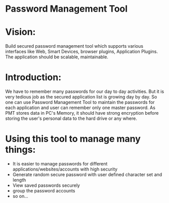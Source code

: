 # Password Management Tool 
# Vision:

Build secured password management tool which supports various interfaces like Web, Smart Devices, browser plugins, Application Plugins. The application should be scalable, maintainable.

# Introduction:

We have to remember many passwords for our day to day activities. But it is very tedious job as the secured application list is growing day by day. So one can use Password Management Tool to maintain the passwords for each application and user can remember only one master password. As PMT stores data in PC's Memory, it should have strong encryption before storing the user's personal data to the hard drive or any where.

# Using this tool to manage many things:

- It is easier to manage passwords for different applications/websites/accounts with high security
- Generate random secure password with user defined character set and length
- View saved passwords securely
- group the password accounts
- so on...

